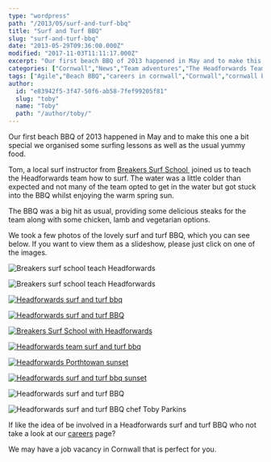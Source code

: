 ```yaml
---
type: "wordpress"
path: "/2013/05/surf-and-turf-bbq"
title: "Surf and Turf BBQ"
slug: "surf-and-turf-bbq"
date: "2013-05-29T09:36:00.000Z"
modified: "2017-11-03T11:11:17.000Z"
excerpt: "Our first beach BBQ of 2013 happened in May and to make this one a bit special we organised some surfing lessons as well as the usual yummy food. Tom, a local surf instructor from Breakers Surf School  joined us to teach the Headforwards team how to surf. The water was a little colder than expected \[…\]"
categories: ["Cornwall","News","Team adventures","The Headforwards Team"]
tags: ["Agile","Beach BBQ","careers in cornwall","Cornwall","cornwall bbq","Developers","Headforwards","Headforwards Team","headforwards team bbq","jobs in cornwall","software companies cornwall","software companies uk","Software Cornwall","software in cornwall","software jobs","software jobs cornwall","software jobs in cornwall","surf and turf","surf and turf bbq","surf and turf team bbq","work activities"]
author:
  id: "e83942f5-3f47-50f6-ab58-7fef99205f81"
  slug: "toby"
  name: "Toby"
  path: "/author/toby/"
---
```

Our first beach BBQ of 2013 happened in May and to make this one a bit special we organised some surfing lessons as well as the usual yummy food.

Tom, a local surf instructor from [Breakers Surf School ](http://surf-lessons.co.uk/) joined us to teach the Headforwards team how to surf. The water was a little colder than expected and not many of the team opted to get in the water but got stuck into the BBQ whilst enjoying the warm spring sun.

The BBQ was a big hit as usual, providing some delicious steaks for the team along with some chicken, lamb and vegetarian options.

We took a few photos of the lovely surf and turf BBQ, which you can see below. If you want to view them as a slideshow, please just click on one of the images.

![Breakers surf school teach Headforwards](/wp-content/uploads/2013/07/tomblazej-300x200.jpg)

![Breakers surf school teach Headforwards](/wp-content/uploads/2013/07/surflesson-300x200.jpg)

[![Headforwards surf and turf bbq](/wp-content/uploads/2013/07/everyone-300x200.jpg)](/wp-content/uploads/2013/07/everyone.jpg)

[![Headforwards surf and turf BBQ](/wp-content/uploads/2013/07/simon_kartick-300x200.jpg)](/wp-content/uploads/2013/07/simon_kartick.jpg)

[![Breakers Surf School with Headforwards ](/wp-content/uploads/2013/05/Headforwards-Breakers-surf-lesson-300x201.jpg)](/wp-content/uploads/2013/05/Headforwards-Breakers-surf-lesson.jpg)

[![Headforwards team surf and turf bbq](/wp-content/uploads/2013/05/Headforwards-surf-and-turn-BBQ-300x201.jpg)](/wp-content/uploads/2013/05/Headforwards-surf-and-turn-BBQ.jpg)

[![Headforwards Porthtowan sunset](/wp-content/uploads/2013/05/Headforwards-Porthtowan-sunset-300x225.jpg)](/wp-content/uploads/2013/05/Headforwards-Porthtowan-sunset.jpg)

[![Headforwards surf and turf bbq sunset](/wp-content/uploads/2013/05/Headforwards-beach-BBQ-sunset-300x225.jpg)](/wp-content/uploads/2013/05/Headforwards-beach-BBQ-sunset.jpg)

![Headforwards surf and turf BBQ](/wp-content/uploads/2013/05/glensurfing-200x300.jpg)

![Headforwards surf and turf BBQ chef Toby Parkins](/wp-content/uploads/2013/07/bbq-200x300.jpg)

If like the idea of be involved in a Headforwards surf and turf BBQ who not take a look at our [careers](http://www.headforwards.com/careers/) page?

We may have a job vacancy in Cornwall that is perfect for you.